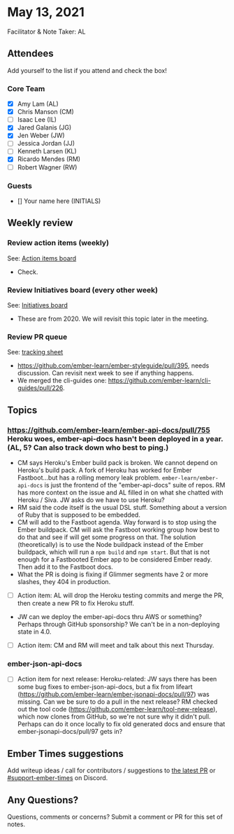 # May 13, 2021

Facilitator & Note Taker: AL

## Attendees

Add yourself to the list if you attend and check the box!

### Core Team

- [x] Amy Lam (AL)
- [x] Chris Manson (CM)
- [ ] Isaac Lee (IL)
- [x] Jared Galanis (JG)
- [x] Jen Weber (JW)
- [ ] Jessica Jordan (JJ)
- [ ] Kenneth Larsen (KL)
- [x] Ricardo Mendes (RM)
- [ ] Robert Wagner (RW)

### Guests

- [] Your name here (INITIALS)

## Weekly review

### Review action items (weekly)

See: [Action items board](https://github.com/orgs/ember-learn/projects/47)

- Check.

### Review Initiatives board (every other week)

See: [Initiatives board](https://github.com/orgs/ember-learn/projects/33)

- These are from 2020. We will revisit this topic later in the meeting.

### Review PR queue

See: [tracking sheet](https://docs.google.com/spreadsheets/d/1sPyN9z9wZMpTNwqCfa6R9QSPZkIW4iQd-H4gZC7ILLk/edit#gid=2035777454)

- https://github.com/ember-learn/ember-styleguide/pull/395, needs discussion. Can revisit next week to see if anything happens.
- We merged the cli-guides one: https://github.com/ember-learn/cli-guides/pull/226.

## Topics

### https://github.com/ember-learn/ember-api-docs/pull/755 Heroku woes, ember-api-docs hasn't been deployed in a year. (AL, 5? Can also track down who best to ping.)

- CM says Heroku's Ember build pack is broken. We cannot depend on Heroku's build pack. A fork of Heroku has worked for Ember Fastboot...but has a rolling memory leak problem. `ember-learn/ember-api-docs` is just the frontend of the "ember-api-docs" suite of repos. RM has more context on the issue and AL filled in on what she chatted with Heroku / Siva. JW asks do we have to use Heroku?
- RM said the code itself is the usual DSL stuff. Something about a version of Ruby that is supposed to be embedded.
- CM will add to the Fastboot agenda. Way forward is to stop using the Ember buildpack. CM will ask the Fastboot working group how best to do that and see if will get some progress on that. The solution (theoretically) is to use the Node buildpack instead of the Ember buildpack, which will run a `npm build` and `npm start`. But that is not enough for a Fastbooted Ember app to be considered Ember ready. Then add it to the Fastboot docs.
- What the PR is doing is fixing if Glimmer segments have 2 or more slashes, they 404 in production.
- [ ] Action item: AL will drop the Heroku testing commits and merge the PR, then create a new PR to fix Heroku stuff.
- JW can we deploy the ember-api-docs thru AWS or something? Perhaps through GitHub sponsorship? We can't be in a non-deploying state in 4.0.
- [ ] Action item: CM and RM will meet and talk about this next Thursday.

### ember-json-api-docs

- [ ] Action item for next release: Heroku-related: JW says there has been some bug fixes to ember-json-api-docs, but a fix from lifeart (https://github.com/ember-learn/ember-jsonapi-docs/pull/97) was missing. Can we be sure to do a pull in the next release? RM checked out the tool code (https://github.com/ember-learn/tool-new-release), which now clones from GitHub, so we're not sure why it didn't pull. Perhaps can do it once locally to fix old generated docs and ensure that ember-jsonapi-docs/pull/97 gets in?

## Ember Times suggestions

Add writeup ideas / call for contributors / suggestions to [the latest PR](https://github.com/ember-learn/ember-blog/pulls?q=is%3Aopen+is%3Apr+label%3A%22%F0%9F%97%9E+embertimes%22%20or%20#support-ember-times) or [#support-ember-times](https://discordapp.com/channels/480462759797063690/485450546887786506) on Discord.

## Any Questions?

Questions, comments or concerns? Submit a comment or PR for this set of notes.
